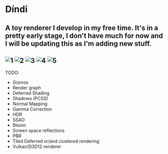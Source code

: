 # Díndi
A toy renderer I develop in my free time.
It's in a pretty early stage, I don't have much for now and I will be updating this as I'm adding new stuff.
---------------------------------------------------------------------------------------------------------------

![1](https://user-images.githubusercontent.com/19862090/187817047-fa6bad42-1bae-43e5-b02a-c3b6aad6a646.jpg)
![2](https://user-images.githubusercontent.com/19862090/187817052-3cb09ec1-defe-44d5-84c0-e4b7fc6d271c.jpg)
![3](https://user-images.githubusercontent.com/19862090/187817055-e610ab9e-4b0b-4d17-aac2-620e4d2fa46c.jpg)
![4](https://user-images.githubusercontent.com/19862090/187817064-8af4c7a7-bbf3-4405-a188-e491ada13eaf.jpg)
![5](https://user-images.githubusercontent.com/19862090/187817069-89e27bb2-14fa-43f8-85d7-4be16be9c231.jpg)
---------------------------------------------------------------------------------------------------------------
TODO:
- Gizmos
- Render graph
- Deferred Shading
- Shadows (PCSS)
- Normal Mapping
- Gamma Correction
- HDR
- SSAO
- Bloom 
- Screen space reflections
- PBR
- Tiled Deferred or/and clustered rendering
- Vulkan/D3D12 renderer
